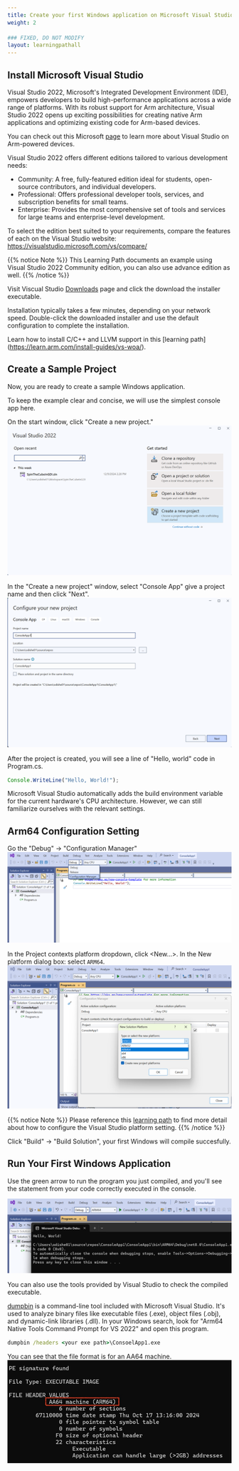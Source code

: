 ```yaml
---
title: Create your first Windows application on Microsoft Visual Studio
weight: 2

### FIXED, DO NOT MODIFY
layout: learningpathall
---
```


## Install Microsoft Visual Studio 

Visual Studio 2022, Microsoft's Integrated Development Environment (IDE), empowers developers to build high-performance applications across a wide range of platforms. With its robust support for Arm architecture, Visual Studio 2022 opens up exciting possibilities for creating native Arm applications and optimizing existing code for Arm-based devices. 

You can check out this Microsoft [page](https://learn.microsoft.com/en-us/visualstudio/install/visual-studio-on-arm-devices?view=vs-2022) to learn more about Visual Studio on Arm-powered devices.

Visual Studio 2022 offers different editions tailored to various development needs:
 - Community: A free, fully-featured edition ideal for students, open-source contributors, and individual developers.
 - Professional: Offers professional developer tools, services, and subscription benefits for small teams.
 - Enterprise: Provides the most comprehensive set of tools and services for large teams and enterprise-level development.

To select the edition best suited to your requirements, compare the features of each on the Visual Studio website: https://visualstudio.microsoft.com/vs/compare/

{{% notice Note %}}
This Learning Path documents an example using Visual Studio 2022 Community edition, you can also use advance edition as well.
{{% /notice %}}

Visit Viscual Studio [Downloads](https://visualstudio.microsoft.com/downloads/) page and click the download the installer executable.

Installation typically takes a few minutes, depending on your network speed. Double-click the downloaded installer and use the default configuration to complete the installation.

Learn how to install C/C++ and LLVM support in this [learning path] (https://learn.arm.com/install-guides/vs-woa/).

## Create a Sample Project

Now, you are ready to create a sample Windows application.

To keep the example clear and concise, we will use the simplest console app here.

On the start window, click "Create a new project." 
![img1](./figures/vs_new_proj1.png)

In the "Create a new project" window, select "Console App" give a project name and then click "Next".
![img2](./figures/vs_new_proj2.png)


After the project is created, you will see a line of "Hello, world" code in Program.cs.
```TypeScript
Console.WriteLine("Hello, World!");
```

Microsoft Visual Studio automatically adds the build environment variable for the current hardware's CPU architecture. However, we can still familiarize ourselves with the relevant settings.

## Arm64 Configuration Setting

Go the "Debug" -> "Configuration Manager"
 ![img4](./figures/vs_console_config1.png)


In the Project contexts platform dropdown, click <New...>. In the New platform dialog box: select `ARM64`.
 ![img5](./figures/vs_console_config2.png)


{{% notice Note %}}
Please reference this [learning path](https://learn.arm.com/learning-paths/laptops-and-desktops/win_wpf/how-to-2/) to find more detail about how to configure the Visual Studio platform setting.
{{% /notice %}}


Click "Build" -> "Build Solution", your first Windows will compile succesfully.


## Run Your First Windows Application

Use the green arrow to run the program you just compiled, and you'll see the  statement from your code correctly executed in the console.

 ![img6](./figures/vs_console_exe.png)

You can also use the tools provided by Visual Studio to check the compiled executable.

[dumpbin](https://learn.microsoft.com/en-us/cpp/build/reference/dumpbin-reference?view=msvc-170) is a command-line tool included with Microsoft Visual Studio. It's used to analyze binary files like executable files (.exe), object files (.obj), and dynamic-link libraries (.dll). 
In your Windows search, look for "Arm64 Native Tools Command Prompt for VS 2022" and open this program.

```cmd
dumpbin /headers <your exe path>\ConsoelApp1.exe
```

You can see that the file format is for an AA64 machine.
 ![img7](./figures/vs_checkmachine.jpeg)
